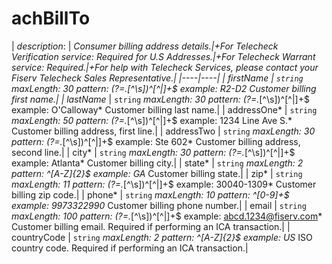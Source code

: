 
# achBillTo

| *description*: | *Consumer billing address details.|+For Telecheck Verification service: *Required for U.S Addresses.|+For Telecheck Warrant service: *Required.|+For help with Telecheck Services, please contact your Fiserv Telecheck Sales Representative.*|
|----|----|
| firstName |    ``` string ```   *maxLength: 30 pattern: (?=.*[^\s])^[^|]+$ example: R2-D2* Customer billing first name.|
| lastName* |    ``` string ```   *maxLength: 30 pattern: (?=.*[^\s])^[^|]+$ example: O'Calloway* Customer billing last name.|
| addressOne* |    ``` string ```   *maxLength: 50 pattern: (?=.*[^\s])^[^|]+$ example: 1234 Line Ave S.* Customer billing address, first line.|
| addressTwo |    ``` string ```   *maxLength: 30 pattern: (?=.*[^\s])^[^|]+$ example: Ste 602* Customer billing address, second line.|
| city* |    ``` string ```   *maxLength: 30 pattern: (?=.*[^\s])^[^|]+$ example: Atlanta* Customer billing city.|
| state* |    ``` string ```   *maxLength: 2 pattern: ^[A-Z]{2}$ example: GA* Customer billing state.|
| zip* |    ``` string ```   *maxLength: 11 pattern: (?=.*[^\s])^[^|]+$ example: 30040-1309* Customer billing zip code.|
| phone* |    ``` string ```   *maxLength: 10 pattern: ^[0-9]+$ example: 9973322990* Customer billing phone number.|
| email |    ``` string ```   *maxLength: 100 pattern: (?=.*[^\s])^[^|]+$ example: abcd.1234@fiserv.com* Customer billing email. Required if performing an ICA transaction.|
| countryCode |    ``` string ```   *maxLength: 2 pattern: ^[A-Z]{2}$ example: US* ISO country code. Required if performing an ICA transaction.| 







